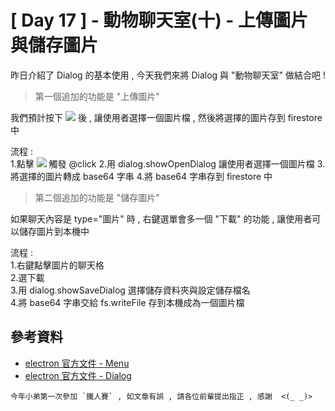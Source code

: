 # [ Day 17 ] - 動物聊天室(十) - 上傳圖片與儲存圖片

昨日介紹了 Dialog 的基本使用 , 今天我們來將 Dialog 與 "動物聊天室" 做結合吧 !

> 第一個追加的功能是 "上傳圖片"

我們預計按下 ![](https://i.imgur.com/F7fN8hl.png) 後 , 讓使用者選擇一個圖片檔 , 然後將選擇的圖片存到 firestore 中

流程 :   
1.點擊 ![](https://i.imgur.com/F7fN8hl.png) 觸發 @click
2.用 dialog.showOpenDialog 讓使用者選擇一個圖片檔
3.將選擇的圖片轉成 base64 字串 
4.將 base64 字串存到 firestore 中  

> 第二個追加的功能是 "儲存圖片"

如果聊天內容是 type="圖片" 時 , 右鍵選單會多一個 "下載" 的功能 , 讓使用者可以儲存圖片到本機中

流程 :   
1.右鍵點擊圖片的聊天格   
2.選下載  
3.用 dialog.showSaveDialog 選擇儲存資料夾與設定儲存檔名  
4.將 base64 字串交給 fs.writeFile 存到本機成為一個圖片檔  



## 參考資料

- [electron 官方文件 - Menu](https://www.electronjs.org/docs/api/menu)
- [electron 官方文件 - Dialog](https://www.electronjs.org/docs/api/dialog#dialogshowerrorboxtitle-content)

```
今年小弟第一次參加 `鐵人賽` , 如文章有誤 , 請各位前輩提出指正 , 感謝  <(_ _)>
```
